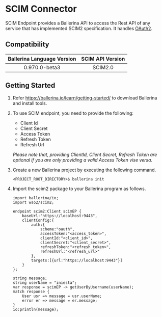 # SCIM Connector
 
 SCIM Endpoint provides a Ballerina API to access the Rest API of any service that has implemented SCIM2 specification.
 It handles [OAuth2](https://tools.ietf.org/html/rfc6749).
 
 
 ## Compatibility
 | Ballerina Language Version| SCIM API Version  |
 | :------------------------:| :----------------:|
 | 0.970.0-beta3             | SCIM2.0           |

 ## Getting Started
  1. Refer https://ballerina.io/learn/getting-started/ to download Ballerina and install tools.
  2. To use SCIM endpoint, you need to provide the following:
      - Client Id
      - Client Secret
      - Access Token
      - Refresh Token
      - Refresh Url
     
     *Please note that, providing ClientId, Client Secret, Refresh Token are optional if you are only providing a valid 
      Access Token vise versa.*
      
   3. Create a new Ballerina project by executing the following command.
   
        `<PROJECT_ROOT_DIRECTORY>$ ballerina init`
   	
 4. Import the scim2 package to your Ballerina program as follows.
    
    ```ballerina
    import ballerina/io;
    import wso2/scim2;
    
    endpoint scim2:Client scimEP {
        baseUrl:"https://localhost:9443",
        clientConfig:{
            auth:{
                scheme:"oauth",
                accessToken:"<access_token>",
                clientId:"<client_id>",
                clientSecret:"<client_secret>",
                refreshToken:"<refresh_token>",
                refreshUrl:"<refresh_url>"
            },
            targets:[{url:"https://localhost:9443"}]
        }
    };
    
    string message;
    string userName = "iniesta";
    var response = scimEP -> getUserByUsername(userName);
    match response {
        User usr => message = usr.userName;
        error er => message = er.message;
    }
    io:println(message);
    ```